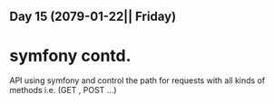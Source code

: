 Day 15 (2079-01-22|| Friday) 
---

# symfony contd.

API using symfony and control the path for requests with all kinds of methods i.e. (GET , POST ...)

